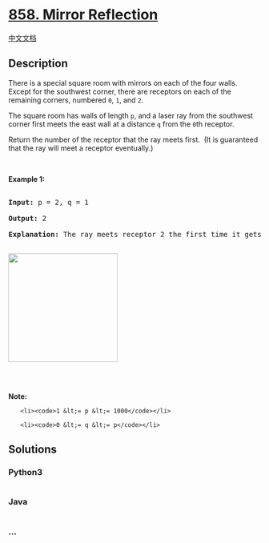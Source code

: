 # [858. Mirror Reflection](https://leetcode.com/problems/mirror-reflection)

[中文文档](/solution/0800-0899/0858.Mirror%20Reflection/README.md)

## Description
<p>There is&nbsp;a special square room with mirrors on each of the four&nbsp;walls.&nbsp; Except for the southwest&nbsp;corner, there are receptors on each of the remaining corners, numbered <code>0</code>, <code>1</code>, and <code>2</code>.</p>



<p>The square room has walls of length <code>p</code>, and a laser ray from the southwest corner&nbsp;first meets the east wall at a distance <code>q</code>&nbsp;from the <code>0</code>th receptor.</p>



<p>Return the number of the receptor that the ray meets first.&nbsp; (It is guaranteed that the ray will meet&nbsp;a receptor eventually.)</p>



<p>&nbsp;</p>



<div>

<p><strong>Example 1:</strong></p>



<pre>

<strong>Input: </strong>p = <span id="example-input-1-1">2</span>, q = <span id="example-input-1-2">1</span>

<strong>Output: </strong><span id="example-output-1">2</span>

<strong>Explanation: </strong>The ray meets receptor 2 the first time it gets reflected back to the left wall.

<p><img alt="" src="https://ibb.co/mYSFJT" /><img alt="" src="https://s3-lc-upload.s3.amazonaws.com/uploads/2018/06/18/reflection.png" style="width: 218px; height: 217px;" /></p>

</pre>





<p><strong>Note:</strong></p>



<ol>

	<li><code>1 &lt;= p &lt;= 1000</code></li>

	<li><code>0 &lt;= q &lt;= p</code></li>

</ol>

</div>




## Solutions


<!-- tabs:start -->

### **Python3**

```python

```

### **Java**

```java

```

### **...**
```

```

<!-- tabs:end -->
